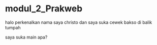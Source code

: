 # modul_2_Prakweb
halo perkenalkan nama saya christo dan saya suka cewek
bakso di balik tumpah

saya suka main apa?
